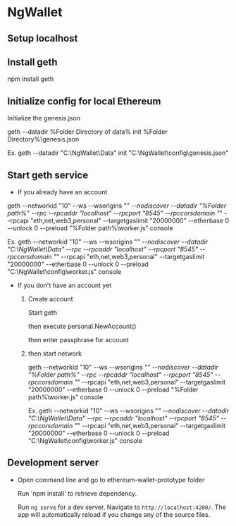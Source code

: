 # NgWallet

## Setup localhost

## Install geth  
npm install geth

## Initialize config for local Ethereum

Initialize the genesis.json 

geth --datadir %Folder Directory of data% init %Folder Directory%\genesis.json

Ex. geth --datadir "C:\NgWallet\Data" init "C:\NgWallet\config\genesis.json"

## Start geth service

* If you already have an account

geth --networkid "10" --ws --wsorigins "*" --nodiscover --datadir "%Folder path%" --rpc --rpcaddr "localhost" --rpcport "8545" --rpccorsdomain "*" --rpcapi "eth,net,web3,personal" --targetgaslimit "20000000" --etherbase 0 --unlock 0 --preload "%Folder path%\worker.js" console

Ex. geth --networkid "10" --ws --wsorigins "*" --nodiscover --datadir "C:\NgWallet\Data" --rpc --rpcaddr "localhost" --rpcport "8545" --rpccorsdomain "*" --rpcapi "eth,net,web3,personal" --targetgaslimit "20000000" --etherbase 0 --unlock 0 --preload "C:\NgWallet\config\worker.js" console

* If you don't have an account yet

	1. Create account

		Start geth  

		then execute personal.NewAccount()

		then enter passphrase for account

	2. then start network 
 
		geth --networkid "10" --ws --wsorigins "*" --nodiscover --datadir "%Folder path%" --rpc --rpcaddr "localhost" --rpcport "8545" --rpccorsdomain "*" --rpcapi "eth,net,web3,personal" --targetgaslimit "20000000" --etherbase 0 --unlock 0 --preload "%Folder path%\worker.js" console

		Ex. geth --networkid "10" --ws --wsorigins "*" --nodiscover --datadir "C:\NgWallet\Data" --rpc --rpcaddr "localhost" --rpcport "8545" --rpccorsdomain "*" --rpcapi "eth,net,web3,personal" --targetgaslimit "20000000" --etherbase 0 --unlock 0 --preload "C:\NgWallet\config\worker.js" console

## Development server

* Open command line and go to ethereum-wallet-prototype folder

	Run 'npm install' to retrieve dependency.

	Run `ng serve` for a dev server. Navigate to `http://localhost:4200/`. The app will automatically reload if you change any of the source files.


